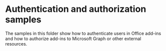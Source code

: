 # Authentication and authorization samples

The samples in this folder show how to authenticate users in Office add-ins and how to authorize add-ins to Microsoft Graph or other external resources. 
